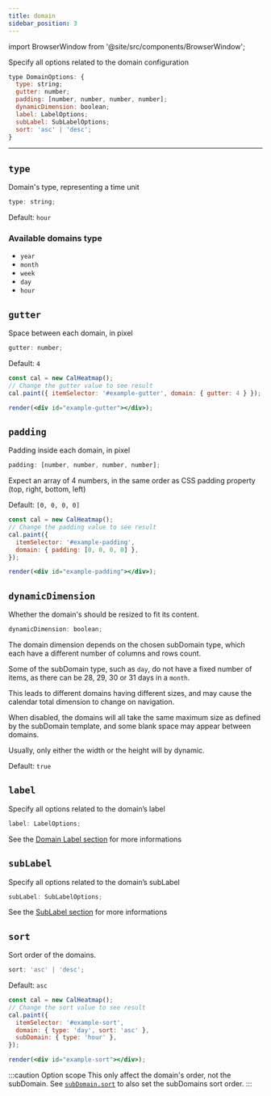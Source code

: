 ```yaml
---
title: domain
sidebar_position: 3
---
```


import BrowserWindow from '@site/src/components/BrowserWindow';

<p className="subhead">Specify all options related to the domain configuration</p>

```js
type DomainOptions: {
  type: string;
  gutter: number;
  padding: [number, number, number, number];
  dynamicDimension: boolean;
  label: LabelOptions;
  subLabel: SubLabelOptions;
  sort: 'asc' | 'desc';
}
```

<hr />

## `type`

Domain's type, representing a time unit

```js
type: string;
```

Default: `hour`

### Available domains type

- `year`
- `month`
- `week`
- `day`
- `hour`

## `gutter`

Space between each domain, in pixel

```js
gutter: number;
```

Default: `4`

<BrowserWindow>

```jsx live noInline
const cal = new CalHeatmap();
// Change the gutter value to see result
cal.paint({ itemSelector: '#example-gutter', domain: { gutter: 4 } });

render(<div id="example-gutter"></div>);
```

</BrowserWindow>

## `padding`

Padding inside each domain, in pixel

```js
padding: [number, number, number, number];
```

Expect an array of 4 numbers, in the same order as CSS padding property (top, right, bottom, left)

Default: `[0, 0, 0, 0]`

<BrowserWindow>

```jsx live noInline
const cal = new CalHeatmap();
// Change the padding value to see result
cal.paint({
  itemSelector: '#example-padding',
  domain: { padding: [0, 0, 0, 0] },
});

render(<div id="example-padding"></div>);
```

</BrowserWindow>

## `dynamicDimension`

Whether the domain's should be resized to fit its content.

```js
dynamicDimension: boolean;
```

The domain dimension depends on the chosen subDomain type,
which each have a different number of columns and rows count.

Some of the subDomain type, such as `day`, do not have a fixed number of items,
as there can be 28, 29, 30 or 31 days in a `month`.

This leads to different domains having different sizes, and
may cause the calendar total dimension to change on navigation.

When disabled, the domains will all take the same maximum size
as defined by the subDomain template,
and some blank space may appear between domains.

Usually, only either the width or the height will by dynamic.

Default: `true`

## `label`

Specify all options related to the domain’s label

```js
label: LabelOptions;
```

See the [Domain Label section](/options/domain/label.md) for more informations

## `subLabel`

Specify all options related to the domain’s subLabel

```js
subLabel: SubLabelOptions;
```

See the [SubLabel section](/options/domain/sublabel.md) for more informations

## `sort`

Sort order of the domains.

```js
sort: 'asc' | 'desc';
```

Default: `asc`

<BrowserWindow>

```jsx live noInline
const cal = new CalHeatmap();
// Change the sort value to see result
cal.paint({
  itemSelector: '#example-sort',
  domain: { type: 'day', sort: 'asc' },
  subDomain: { type: 'hour' },
});

render(<div id="example-sort"></div>);
```

</BrowserWindow>

:::caution Option scope
This only affect the domain's order, not the subDomain. See [`subDomain.sort`](options/subDomain.md#sort) to also set the subDomains sort order.
:::
